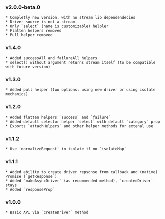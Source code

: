 ### v2.0.0-beta.0     
    * Completly new version, with no stream lib dependendecies
    * Driver source is not a stream.
    * Only `select` (name is customizable) helpler
    * Flatten helpers removed
    * Pull helper removed    

### v1.4.0     
    * Added successAll and failureAll helpers
    * select() without argument returns stream itself (to be compatible with future version)

### v1.3.0     
    * Added pull helper (two options: using new driver or using isolate mechanics)

### v1.2.0     
    * Added flatten helpers `success` and `failure`
    * Added default selector helper `select` with default `category` prop
    * Exports `attachHelpers` and other helper methods for extenal use

### v1.1.2
    * Use `normalizeRequest` in isolate if no `isolateMap`     

### v1.1.1
    * Added ability to create driver repsonse from callback and (native) Promise (`getResponse`)     
    * Added `makeAsyncDriver` (as recommended method), `createdDriver` stays
    * Added `responseProp`

### v1.0.0
    * Basic API via `createDriver` method